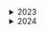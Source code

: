 <details>
<summary>2023</summary>

First time participating, using it as a way to improve my Python skills.

Problems are in folders named by the day e.g. 1 is December 1st.

Part one has a topical label based on the story e.g. `oasis.py` and part two is `oasis2.py`

Provided test data in `test.txt` and actual data in `input.txt`
Can run problems like following: 
```bash
python oasis.py input.txt
```
Can run pytest in folders with test files (.py that start with test), in those folders `test.txt` is used if no name is provided.

1-10 inclusive are finished as well as day 16 and part 1 for days 14 and 15 for a total of 24 stars.
![2023 Progress Graph](2023/graph.png)

Environment Setup Instructions (note: python is an alias for python3):
```bash
cd 2023
python -m venv advent
source advent/bin/activate
pip install pydantic
pip install pytest
```
</details>

<details>
<summary>2024</summary>

<details>
<summary>Training</summary>

### advent-2022

Going to start training for 2024 by doing 2022 problems.

This time I will be using a different approach, instead of Python I'll be using it as a way to learn Java 17 and Spring Boot.

Additionally, I'll be solving all the problems in a single project.

Finally, instead of running the problems from the command line I'll be using Swagger UI to run the problems via API endpoints.

Project is maven based and was created using the following command:
```bash
mvn archetype:generate -DgroupId=com.advent.app -DartifactId=advent-2022 -DarchetypeArtifactId=maven-archetype-quickstart -DarchetypeVersion=1.4 -DinteractiveMode=false
```

### Progress

So far 1-7 inclusive are finished for a total of 14 stars.

### Environment Requirements
- Java 17
- Maven 3.8.4

### Running the Project
```bash
cd 2024/Training/advent-2022
mvn clean install
mvn spring-boot:run
```

### Running the Problems

Go to http://localhost:8080/swagger-ui/index.html and use the endpoints to run the problems

Can find the OpenAPI descriptions at http://localhost:8080/v3/api-docs

### Adding a New Problem

#### Adding Test Data

Create files in `src/main/resources` with the following format:
- `${day}test${numb}.txt` for the input data e.g. `1test1.txt`
- Add a newline to the beginning of the file containing the answer

#### Adding the Problem Input

Create a new file in `src/main/resources` with the following format:
- `${day}input.txt` e.g. `1input.txt`

#### Adding the Problem Solution

Create a new class in `src/main/java/com/advent/app` with the following format:
- A constructor that takes in ArrayList<String> as the input
- A method that returns the answer

Then add a new case to the day switch in Problem.java that sets output to the result of the solution method (as a string).

#### Adding Part 2

Just add the character b (lowercase) to the end of the day number e.g. `1b` for day 1 part 2. This applies to the test and input files as well as the Problem switch. The solution can just be another method in the same class.
</details>

<details>
<summary>Live</summary>

This year going to use Advent of Code as a way of improving my Scala skills!

Problems are in folders named by the day starting with 0 which contains template CookieCutter.scala I'll add to with code I intend to reuse across days along with notes and example.

### Environment Requirements
- Java 17
- Scala 3.6

### Running the Problem
```bash
cd 2024/Live/0
scala CookieCutter.scala
```

</details>

</details>